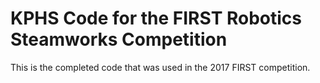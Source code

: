 # KPHS Code for the FIRST Robotics Steamworks Competition

This is the completed code that was used in the 2017 FIRST competition.
